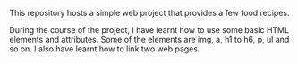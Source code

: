 This repository hosts a simple web project that provides a few food recipes.

During the course of the project, I have learnt how to use some basic HTML elements and attributes. Some of the elements are img, a, h1 to h6, p, ul and so on. I also have learnt how to link two web pages.